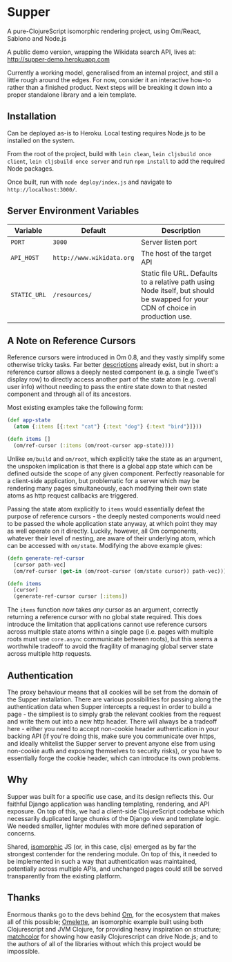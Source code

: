 # Supper

A pure-ClojureScript isomorphic rendering project, using Om/React, Sablono and Node.js

A public demo version, wrapping the Wikidata search API, lives at: http://supper-demo.herokuapp.com

Currently a working model, generalised from an internal project, and still a little rough around the edges. For now, consider it an interactive how-to rather than a finished product. Next steps will be breaking it down into a proper standalone library and a lein template.

## Installation

Can be deployed as-is to Heroku. Local testing requires Node.js to be installed on the system.

From the root of the project, build with `lein clean`, `lein cljsbuild once client`, `lein cljsbuild once server` and run `npm install` to add the required Node packages.

Once built, run with `node deploy/index.js` and navigate to `http://localhost:3000/`.

## Server Environment Variables

| Variable     | Default                   | Description  |
| ------------ | ------------------------- | ------------ |
| `PORT`       | `3000`                    | Server listen port |
| `API_HOST`   | `http://www.wikidata.org` | The host of the target API |
| `STATIC_URL` | `/resources/`             | Static file URL. Defaults to a relative path using Node itself, but should be swapped for your CDN of choice in production use. |

## A Note on Reference Cursors

Reference cursors were introduced in Om 0.8, and they vastly simplify some otherwise tricky tasks. Far better [descriptions](https://github.com/omcljs/om/wiki/Advanced-Tutorial#reference-cursors) already exist, but in short: a reference cursor allows a deeply nested component (e.g. a single Tweet's display row) to directly access another part of the state atom (e.g. overall user info) without needing to pass the entire state down to that nested component and through all of its ancestors.

Most existing examples take the following form:
```clojure
(def app-state
  (atom {:items [{:text "cat"} {:text "dog"} {:text "bird"}]}))

(defn items []
  (om/ref-cursor (:items (om/root-cursor app-state))))
```

Unlike `om/build` and `om/root`, which explicitly take the state as an argument, the unspoken implication is that there is a global app state which can be defined outside the scope of any given component. Perfectly reasonable for a client-side application, but problematic for a server which may be rendering many pages simultaneously, each modifying their own state atoms as http request callbacks are triggered.

Passing the state atom explicitly to `items` would essentially defeat the purpose of reference cursors - the deeply nested components would need to be passed the whole application state anyway, at which point they may as well operate on it directly. Luckily, however, all Om components, whatever their level of nesting, are aware of their underlying atom, which can be accessed with `om/state`. Modifying the above example gives:
```clojure
(defn generate-ref-cursor
  [cursor path-vec]
  (om/ref-cursor (get-in (om/root-cursor (om/state cursor)) path-vec))))

(defn items
  [cursor]
  (generate-ref-cursor cursor [:items])
```

The `items` function now takes _any_ cursor as an argument, correctly returning a reference cursor with no global state required. This does introduce the limitation that applications cannot use reference cursors across multiple state atoms within a single page (i.e. pages with multiple roots must use `core.async` communicate between roots), but this seems a worthwhile tradeoff to avoid the fragility of managing global server state across multiple http requests.

## Authentication

The proxy behaviour means that all cookies will be set from the domain of the Supper installation. There are various possibilities for passing along the authentication data when Supper intercepts a request in order to build a page - the simpliest is to simply grab the relevant cookies from the request and write them out into a new http header. There will always be a tradeoff here - either you need to accept non-cookie header authentication in your backing API (if you're doing this, make sure you communicate over https, and ideally whitelist the Supper server to prevent anyone else from using non-cookie auth and exposing themselves to security risks), or you have to essentially forge the cookie header, which can introduce its own problems.

## Why

Supper was built for a specific use case, and its design reflects this. Our faithful Django application was handling templating, rendering, and API exposure. On top of this, we had a client-side ClojureScript codebase which necessarily duplicated large chunks of the Django view and template logic. We needed smaller, lighter modules with more defined separation of concerns.

Shared, [isomorphic](http://www.oreilly.com/pub/e/3009) JS (or, in this case, cljs) emerged as by far the strongest contender for the rendering module. On top of this, it needed to be implemented in such a way that authentication was maintained, potentially across multiple APIs, and unchanged pages could still be served transparently from the existing platform.


## Thanks

Enormous thanks go to the devs behind [Om](https://github.com/omcljs/om), for the ecosystem that makes all of this possible; [Omelette](https://github.com/DomKM/omelette), an isomorphic example built using both Clojurescript and JVM Clojure, for providing heavy inspiration on structure; [matchcolor](https://github.com/seabre/matchcolor) for showing how easily Clojurescript can drive Node.js; and to the authors of all of the libraries without which this project would be impossible.
